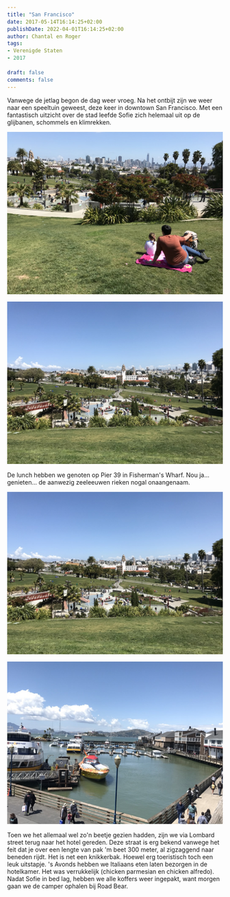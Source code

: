 ```yaml
---
title: "San Francisco"
date: 2017-05-14T16:14:25+02:00
publishDate: 2022-04-01T16:14:25+02:00
author: Chantal en Roger
tags:
- Verenigde Staten
- 2017

draft: false
comments: false
---
```


Vanwege de jetlag begon de dag weer vroeg. Na het ontbijt zijn we weer naar een speeltuin geweest, deze keer in downtown San Francisco. Met een fantastisch uitzicht over de stad leefde Sofie zich helemaal uit op de glijbanen, schommels en klimrekken.

![San Francisco](./images/IMG_05634.jpg)

![San Francisco](./images/IMG_05684.jpg)

De lunch hebben we genoten op Pier 39 in Fisherman's Wharf. Nou ja... genieten... de aanwezig zeeleeuwen rieken nogal onaangenaam.

![San Francisco](./images/IMG_05684.jpg)

![San Francisco](./images/IMG_05754.jpg)

Toen we het allemaal wel zo'n beetje gezien hadden, zijn we via Lombard street terug naar het hotel gereden. Deze straat is erg bekend vanwege het feit dat je over een lengte van pak 'm beet 300 meter, al zigzaggend naar beneden rijdt. Het is net een knikkerbak. Hoewel erg toeristisch toch een leuk uitstapje. 's Avonds hebben we Italiaans eten laten bezorgen in de hotelkamer. Het was verrukkelijk (chicken parmesian en chicken alfredo). Nadat Sofie in bed lag, hebben we alle koffers weer ingepakt, want morgen gaan we de camper ophalen bij Road Bear.
